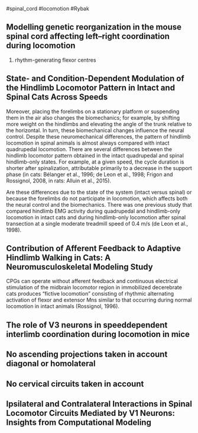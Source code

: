 #spinal_cord
#locomotion 
#Rybak

## Modelling genetic reorganization in the mouse spinal cord affecting left–right coordination during locomotion

1. rhythm-generating flexor centres

## State- and Condition-Dependent Modulation of the Hindlimb Locomotor Pattern in Intact and Spinal Cats Across Speeds

Moreover, placing the forelimbs on a stationary platform or suspending them in the air also changes the biomechanics; for example, by shifting more weight on the hindlimbs and elevating the angle of the trunk relative to the horizontal. In turn, these biomechanical changes influence the neural control. 
Despite these neuromechanical differences, the pattern of hindlimb locomotion in spinal animals is almost always compared with intact quadrupedal locomotion. There are several differences between the hindlimb locomotor pattern obtained in the intact quadrupedal and spinal hindlimb-only states. For example, at a given speed, the cycle duration is shorter after spinalization, attributable primarily to a decrease in the support phase (in cats: Bélanger et al., 1996; de Leon et al., 1998; Frigon and Rossignol, 2008, in rats: Alluin et al., 2015).

Are these differences due to the state of the system (intact versus spinal) or because the forelimbs do not participate in locomotion, which affects both the neural control and the biomechanics. There was one previous study that compared hindlimb EMG activity during quadrupedal and hindlimb-only locomotion in intact cats and during hindlimb-only locomotion after spinal transection at a single moderate treadmill speed of 0.4 m/s (de Leon et al., 1998).


## Contribution of Afferent Feedback to Adaptive Hindlimb Walking in Cats: A Neuromusculoskeletal Modeling Study

CPGs can operate without afferent feedback and continuous electrical stimulation of the midbrain locomotor region in immobilized decerebrate cats produces “fictive locomotion” consisting of rhythmic alternating activation of flexor and extensor Mns similar to that occurring during normal locomotion in intact animals (Rossignol, 1996).

## The role of V3 neurons in speeddependent interlimb coordination during locomotion in mice

## No ascending projections taken in account diagonal or homolateral


## No cervical circuits taken in account

## Ipsilateral and Contralateral Interactions in Spinal Locomotor Circuits Mediated by V1 Neurons: Insights from Computational Modeling

